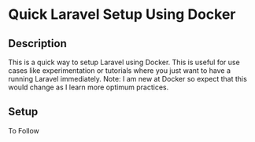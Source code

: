 # Quick Laravel Setup Using Docker

## Description

This is a quick way to setup Laravel using Docker. 
This is useful for use cases like experimentation or tutorials where you just want to have a running Laravel immediately.
Note: I am new at Docker so expect that this would change as I learn more optimum practices.

## Setup
To Follow
